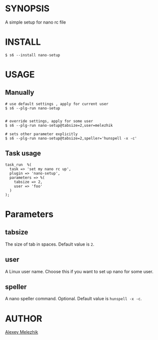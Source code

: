 # SYNOPSIS

A simple setup for nano rc file

# INSTALL

    $ s6 --install nano-setup 

# USAGE

## Manually

    # use default settings , apply for current user    
    $ s6 --plg-run nano-setup


    # override settings, apply for some user    
    $ s6 --plg-run nano-setup@tabsize=2,user=melezhik
         
    # sets other parameter explicitly
    $ s6 --plg-run nano-setup@tabsize=2,speller='hunspell -x -c'

## Task usage
    
    task_run  %(
      task => 'set my nano rc up',
      plugin => 'nano-setup',
      parameters => %( 
        tabsize => 2,
        user => 'foo'
      )
    );
        

# Parameters

## tabsize

The size of tab in spaces. Default value is `2`.

## user

A Linux user name. Choose this if you want to set up nano for some user.

## speller

A nano speller command. Optional. Default value is `hunspell -x -c`.


# AUTHOR

[Alexey Melezhik](mailto:gmail.com)


